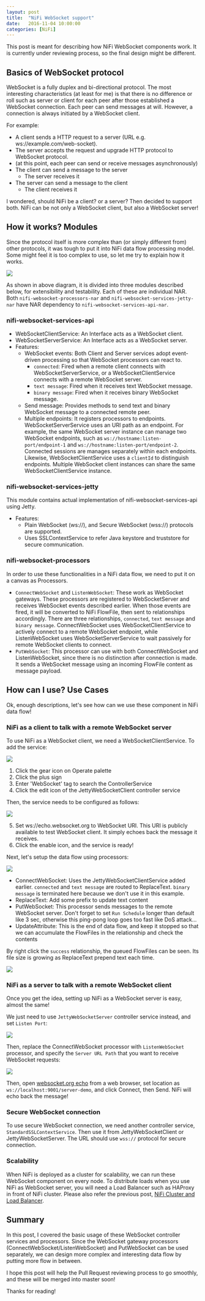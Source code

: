 ```yaml
---
layout: post
title:  "NiFi WebSocket support"
date:   2016-11-04 10:00:00
categories: [NiFi]
---
```


This post is meant for describing how NiFi WebSocket components work. It is currently under reviewing process, so the final design might be different.

<ol id="toc">
</ol>

## Basics of WebSocket protocol

WebSocket is a fully duplex and bi-directional protocol. The most interesting characteristics (at least for me) is that there is no difference or roll such as server or client for each peer after those established a WebSocket connection.
Each peer can send messages at will.
However, a connection is always initiated by a WebSocket client.

For example:

- A client sends a HTTP request to a server (URL e.g. ws://example.com/web-socket).
- The server accepts the request and upgrade HTTP protocol to WebSocket protocol.
- (at this point, each peer can send or receive messages asynchronously)
- The client can send a message to the server
  - The server receives it
- The server can send a message to the client
  - The client receives it

I wondered, should NiFi be a client? or a server? Then decided to support both. NiFi can be not only a WebSocket client, but also a WebSocket server!

## How it works? Modules

Since the protocol itself is more complex than (or simply different from) other protocols, it was tough to put it into NiFi data flow processing model.
Some might feel it is too complex to use, so let me try to explain how it works.

![](/assets/images/nifi-websocket/modules.png)

As shown in above diagram, it is divided into three modules described below, for extensibility and testability.
Each of these are individual NAR.
Both `nifi-websocket-processors-nar` and `nifi-websocket-services-jetty-nar` have NAR dependency to `nifi-websocket-services-api-nar`.

### nifi-websocket-services-api

- WebSocketClientService: An Interface acts as a WebSocket client.
- WebSocketServerService: An Interface acts as a WebSocket server.
- Features:
  - WebSocket events: Both Client and Server services adopt event-driven processing so that WebSocket processors can react to.
    - `connected`: Fired when a remote client connects with WebSocketServerService, or a WebSocketClientService connects with a remote WebSocket server.
    - `text message`: Fired when it receives text WebSocket message.
    - `binary message`: Fired when it receives binary WebSocket message.
  - Send message: Provides methods to send text and binary WebSocket message to a connected remote peer.
  - Multiple endpoints: It registers processors to endpoints. WebSocketServerService uses an URI path as an endpoint. For example, the same WebSocket server instance can manage two WebSocket endpoints, such as `ws://hostname:listen-port/endpoint-1` and `ws://hostname:listen-port/endpoint-2`. Connected sessions are manages separately within each endpoints.
Likewise, WebSocketClientService uses a `clientId` to distinguish endpoints. Multiple WebSocket client instances can share the same WebSocketClientService instance.

### nifi-websocket-services-jetty

This module contains actual implementation of nifi-websocket-services-api using Jetty.

- Features:
  - Plain WebSocket (ws://), and Secure WebSocket (wss://) protocols are supported.
  - Uses SSLContextService to refer Java keystore and truststore for secure communication.

### nifi-websocket-processors

In order to use these functionalities in a NiFi data flow, we need to put it on a canvas as Processors.

- `ConnectWebSocket` and `ListenWebSocket`: These work as WebSocket gateways. These processors are registered to WebSocketServer and receives WebSocket events described earlier. When those events are fired, it will be converted to NiFi FlowFile, then sent to relationships accordingly. There are three relationships, `connected`, `text message` and `binary message`. ConnectWebSocket uses WebSocketClientService to actively connect to a remote WebSocket endpoint, while ListenWebSocket uses WebSocketServerService to wait passively for remote WebSocket clients to connect. 
- `PutWebSocket`: This processor can use with both ConnectWebSocket and ListenWebSocket, since there is no distinction after connection is made. It sends a WebSocket message using an incoming FlowFile content as message payload.

## How can I use? Use Cases

Ok, enough descriptions, let's see how can we use these component in NiFi data flow!

### NiFi as a client to talk with a remote WebSocket server

To use NiFi as a WebSocket client, we need a WebSocketClientService.
To add the service:

![](/assets/images/nifi-websocket/websocket-client-add.jpg)

1. Click the gear icon on Operate palette
2. Click the plus sign
3. Enter 'WebSocket' tag to search the ControllerService
4. Click the edit icon of the JettyWebSocketClient controller service

Then, the service needs to be configured as follows:

![](/assets/images/nifi-websocket/websocket-client-config.jpg)

<ol start="5">
<li>Set ws://echo.websocket.org to WebSocket URI. This URI is publicly available to test WebSocket client. It simply echoes back the message it receives.</li>
<li>Click the enable icon, and the service is ready!</li>
</ol>

Next, let's setup the data flow using processors:

![](/assets/images/nifi-websocket/websocket-client-flow.jpg)

- ConnectWebSocket: Uses the JettyWebSocketClientService added earlier. `connected` and `text message` are routed to ReplaceText. `binary message` is terminated here because we don't use it in this example.
- ReplaceText: Add some prefix to update text content
- PutWebSocket: This processor sends messages to the remote WebSocket server. Don't forget to set `Run Schedule` longer than default like 3 sec, otherwise this ping-pong loop goes too fast like DoS attack...
- UpdateAttribute: This is the end of data flow, and keep it stopped so that we can accumulate the FlowFiles in the relationship and check the contents

By right click the `success` relationship, the queued FlowFiles can be seen. Its file size is growing as ReplaceText prepend text each time.

![](/assets/images/nifi-websocket/websocket-client-files.jpg)


### NiFi as a server to talk with a remote WebSocket client

Once you get the idea, setting up NiFi as a WebSocket server is easy, almost the same!

We just need to use `JettyWebSocketServer` controller service instead, and set `Listen Port`:

![](/assets/images/nifi-websocket/websocket-server-add.jpg)

Then, replace the ConnectWebSocket processor with `ListenWebSocket` processor, and specify the `Server URL Path` that you want to receive WebSocket requests:

![](/assets/images/nifi-websocket/websocket-server-flow.jpg)

Then, open [websocket.org echo](http://www.websocket.org/echo.html) from a web browser, set location as `ws://localhost:9001/server-demo`, and click Connect, then Send. NiFi will echo back the message!



### Secure WebSocket connection

To use secure WebSocket connection, we need another controller service, `StandardSSLContextService`. Then use it from JettyWebSocketClient or JettyWebSocketServer. The URL should use `wss://` protocol for secure connection.

### Scalability

When NiFi is deployed as a cluster for scalability, we can run these WebSocket component on every node. To distribute loads when you use NiFi as WebSocket server, you will need a Load Balancer such as HAProxy in front of NiFi cluster.
Please also refer the previous post, [NiFi Cluster and Load Balancer](/nifi/2016/11/01/nifi-cluster-lb/).

## Summary

In this post, I covered the basic usage of these WebSocket controller services and processors. Since the WebSocket gateway processors (ConnectWebSocket/ListenWebSocket) and PutWebSocket can be used separately, we can design more complex and interesting data flow by putting more flow in between.

I hope this post will help the Pull Request reviewing process to go smoothly, and these will be merged into master soon!

Thanks for reading!
